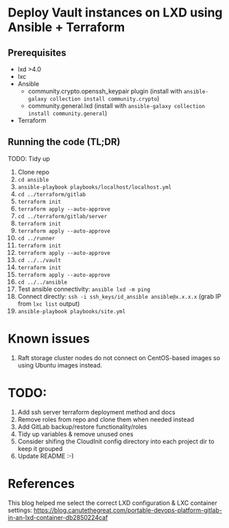 # Deploy Vault instances on LXD using Ansible + Terraform

## Prerequisites

* lxd >4.0
* lxc
* Ansible
  * community.crypto.openssh_keypair plugin (install with `ansible-galaxy collection install community.crypto`)
  * community.general.lxd (install with `ansible-galaxy collection install community.general`)
* Terraform

## Running the code (TL;DR)

TODO: Tidy up

1. Clone repo
1. `cd ansible`
1. `ansible-playbook playbooks/localhost/localhost.yml`
1. `cd ../terraform/gitlab`
1. `terraform init`
1. `terraform apply --auto-approve`
1. `cd ../terraform/gitlab/server`
1. `terraform init`
1. `terraform apply --auto-approve`
1. `cd ../runner`
1. `terraform init`
1. `terraform apply --auto-approve`
1. `cd ../../vault`
1. `terraform init`
1. `terraform apply --auto-approve`
1. `cd ../../ansible`
1. Test ansible connectivity: `ansible lxd -m ping`
1. Connect directly: `ssh -i ssh_keys/id_ansible ansible@x.x.x.x` (grab IP from `lxc list` output)
1. `ansible-playbook playbooks/site.yml`

# Known issues

1. Raft storage cluster nodes do not connect on CentOS-based images so using Ubuntu images instead.

# TODO:

1. Add ssh server terraform deployment method and docs
1. Remove roles from repo and clone them when needed instead
1. Add GitLab backup/restore functionality/roles
1. Tidy up variables & remove unused ones
1. Consider shifing the CloudInit config directory into each project dir to keep it grouped
1. Update README :-)

# References

This blog helped me select the correct LXD configuration & LXC container settings:
https://blog.canutethegreat.com/portable-devops-platform-gitlab-in-an-lxd-container-db2850224caf
